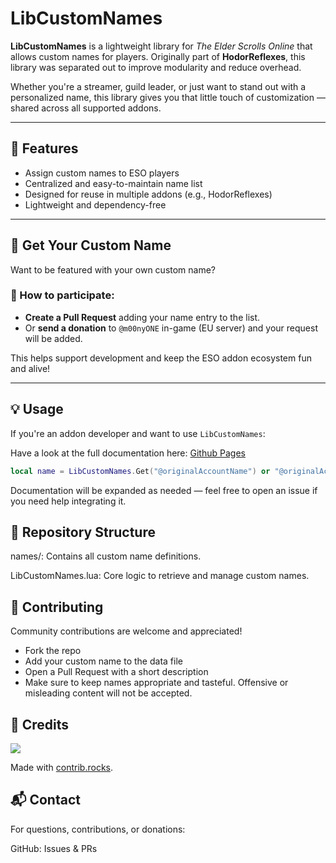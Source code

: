 # LibCustomNames

**LibCustomNames** is a lightweight library for *The Elder Scrolls Online* that allows custom names for players. Originally part of **HodorReflexes**, this library was separated out to improve modularity and reduce overhead.

Whether you're a streamer, guild leader, or just want to stand out with a personalized name, this library gives you that little touch of customization — shared across all supported addons.

---

## 🔧 Features

- Assign custom names to ESO players
- Centralized and easy-to-maintain name list
- Designed for reuse in multiple addons (e.g., HodorReflexes)
- Lightweight and dependency-free

---

## 🎉 Get Your Custom Name

Want to be featured with your own custom name?

### 📝 How to participate:
- **Create a Pull Request** adding your name entry to the list.
- Or **send a donation** to `@m00nyONE` in-game (EU server) and your request will be added.

This helps support development and keep the ESO addon ecosystem fun and alive!

---

## 💡 Usage

If you're an addon developer and want to use `LibCustomNames`:

Have a look at the full documentation here: [Github Pages](https://m00nyone.github.io/LibCustomNames/)

```lua
local name = LibCustomNames.Get("@originalAccountName") or "@originalAccountName"
```
Documentation will be expanded as needed — feel free to open an issue if you need help integrating it.

## 📁 Repository Structure
names/: Contains all custom name definitions.

LibCustomNames.lua: Core logic to retrieve and manage custom names.

## 🤝 Contributing
Community contributions are welcome and appreciated!

- Fork the repo
- Add your custom name to the data file
- Open a Pull Request with a short description
- Make sure to keep names appropriate and tasteful. Offensive or misleading content will not be accepted.

## 🙏 Credits
<a href="https://github.com/m00nyONE/LibCustomNames/graphs/contributors">
  <img src="https://contrib.rocks/image?repo=m00nyONE/LibCustomNames" />
</a>

Made with [contrib.rocks](https://contrib.rocks).

## 📬 Contact
For questions, contributions, or donations:

GitHub: Issues & PRs